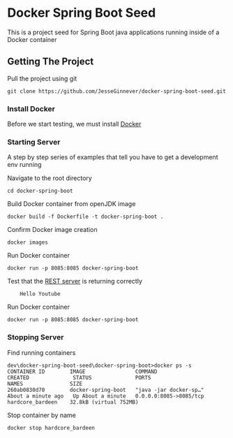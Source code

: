# Docker Spring Boot Seed

This is a project seed for Spring Boot java applications running inside of a Docker container

## Getting The Project

Pull the project using git

```
git clone https://github.com/JesseGinnever/docker-spring-boot-seed.git
```

### Install Docker

Before we start testing, we must install [Docker](https://docs.docker.com/engine/installation/)

### Starting Server

A step by step series of examples that tell you have to get a development env running

Navigate to the root directory

```
cd docker-spring-boot
```

Build Docker container from openJDK image

```
docker build -f Dockerfile -t docker-spring-boot .
```

Confirm Docker image creation

```
docker images
```

Run Docker container

```
docker run -p 8085:8085 docker-spring-boot
```

Test that the [REST server](http://localhost:8085/rest/docker/hello/) is returning correctly

```
    Hello Youtube
```

Run Docker container

```
docker run -p 8085:8085 docker-spring-boot
```

### Stopping Server

Find running containers

```
dev\docker-spring-boot-seed\docker-spring-boot>docker ps -s
CONTAINER ID        IMAGE                COMMAND                  CREATED              STATUS              PORTS                    NAMES               SIZE
260ab0830d70        docker-spring-boot   "java -jar docker-sp…"   About a minute ago   Up About a minute   0.0.0.0:8085->8085/tcp   hardcore_bardeen    32.8kB (virtual 752MB)

```

Stop container by name

```
docker stop hardcore_bardeen

```
